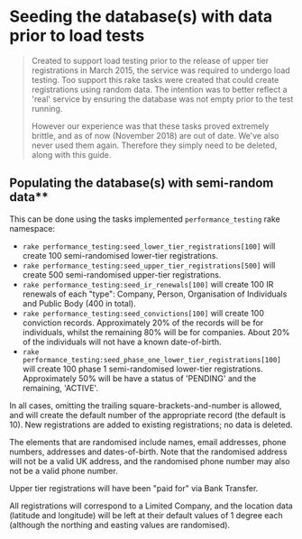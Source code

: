 # Seeding the database(s) with data prior to load tests

> Created to support load testing prior to the release of upper tier registrations in March 2015, the service was required to undergo load testing. Too support this rake tasks were created that could create registrations using random data. The intention was to better reflect a 'real' service by ensuring the database was not empty prior to the test running.
>
> However our experience was that these tasks proved extremely brittle, and as of now (November 2018) are out of date. We've also never used them again. Therefore they simply need to be deleted, along with this guide.

## Populating the database(s) with semi-random data**

This can be done using the tasks implemented `performance_testing` rake namespace:

- `rake performance_testing:seed_lower_tier_registrations[100]` will create 100 semi-randomised lower-tier registrations.
- `rake performance_testing:seed_upper_tier_registrations[500]` will create 500 semi-randomised upper-tier registrations.
- `rake performance_testing:seed_ir_renewals[100]` will create 100 IR renewals of each "type": Company, Person, Organisation of Individuals and Public Body (400 in total).
- `rake performance_testing:seed_convictions[100]` will create 100 conviction records.  Approximately 20% of the records will be for individuals, whilst the remaining 80% will be for companies.  About 20% of the individuals will not have a known date-of-birth.
- `rake performance_testing:seed_phase_one_lower_tier_registrations[100]` will create 100 phase 1 semi-randomised lower-tier registrations. Approximately 50% will be have a status of 'PENDING' and the remaining, 'ACTIVE'.

In all cases, omitting the trailing square-brackets-and-number is allowed, and will create the default number of the appropriate record (the default is 10).  New registrations are added to existing registrations; no data is deleted.

The elements that are randomised include names, email addresses, phone numbers, addresses and dates-of-birth.  Note that the randomised address will not be a valid UK address, and the randomised phone number may also not be a valid phone number.

Upper tier registrations will have been "paid for" via Bank Transfer.

All registrations will correspond to a Limited Company, and the location data (latitude and longitude) will be left at their default values of 1 degree each (although the northing and easting values are randomised).

